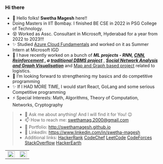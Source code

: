 ### Hi there 

<!--
**SwethaMagesh/SwethaMagesh** is a ✨ _special_ ✨ repository because its `README.md` (this file) appears on your GitHub profile.

Here are some ideas to get you started:


😄 Pronouns: ...
- 👯 I’m looking to collaborate on ...
-->
<!--
- (Kind of relearning what ought to have been mastered) 
- 🤔 I’m looking forward to 
-->
- 👋 Hello folks! **Swetha Magesh** here!!
- Doing Masters in IIT Bombay. I finished BE CSE in 2022 in PSG College of Technology.
- 😵 Worked as Assc. Consultant in Microsoft, Hyderabad for a year from 2022 to 2023!!! 
- ✨ Studied [Azure Cloud Fundamentals](https://github.com/SwethaMagesh/Azure-Fundamentals-Notes) and worked on it as Summer Intern at Microsoft IGD
- 🔭 I have recently worked on a bunch of  ***ML projects - RNN, [CNN](https://github.com/SwethaMagesh/Weed_classification_ML), [Reinforcement](https://github.com/SwethaMagesh/Dots_And_Boxes_RL) , a [traditional DBMS project](https://github.com/SwethaMagesh/illumine)*** , [***Social Network Analysis and Graph Visualisation***](https://github.com/SwethaMagesh/Visualize-Twitter-Hashtags) and [Map and Graph based project](https://github.com/SwethaMagesh/FinalYearProject) related to logistics.
- 🤔 I’m looking forward to strengthening my basics and do competitive programming
- ✨ If I HAD MORE TIME, I would start React, GoLang and some serious Competitive programming
- ⚡ Special Interests: Math, Algorithms, Theory of Computation, Networks, Cryptography
>- 💬 Ask me about anything! And I will find it for You! 😉
>- 📫 How to reach me: swethamag.2000@gmail.com
>- 🔗 Portfolio: http://swethamagesh.github.io 
>- 👩 LinkedIn: https://www.linkedin.com/in/swetha-magesh
>- Additional links: [HackerRank](https://www.hackerrank.com/swethamag_2000) [CodeChef](https://www.codechef.com/users/undecipherable)
> [LeetCode](https://leetcode.com/theUndecipherable/) [CodeForces](https://codeforces.com/profile/uncipherable) 
> [StackOverflow](https://stackoverflow.com/users/13121045/swetha-magesh) [HackerEarth](https://www.hackerearth.com/@SwethaMagesh)

<table>
<tr>
<td valign="top" width="50%">
<img src="https://github-readme-stats.vercel.app/api?username=swethamagesh&show_icons=true&count_private=true&hide_border=true" align="left" style="width: 100%" />
</td>
<td valign="top" width="50%">
<img src="https://github-readme-stats.vercel.app/api/top-langs/?username=swethamagesh&langs_count=10&exclude_repo=Visualize-Twitter-Hashtags,Weed_classification_ML,Dots_And_Boxes_RL&hide_border=true&layout=compact" align="left" style="width: 100%" />
</td>
</tr>
</table>  

<!--
![visitors](https://visitor-badge.glitch.me/badge?page_id=samyukthagopalsamy.samyukthagopalsamy) 
-->

